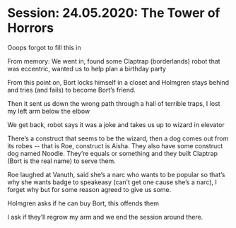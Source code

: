 # Session: 24.05.2020: The Tower of Horrors

Ooops forgot to fill this in

From memory: We went in, found some Claptrap (borderlands) robot that was eccentric, wanted us to help plan a birthday party

From this point on, Bort locks himself in a closet and Holmgren stays behind and tries (and fails) to become Bort’s friend.

Then it sent us down the wrong path through a hall of terrible traps, I lost my left arm below the elbow

We get back, robot says it was a joke and takes us up to wizard in elevator

There’s a construct that seems to be the wizard, then a dog comes out from its robes -- that is Roe, construct is Aisha. They also have some construct dog named Noodle. They’re equals or something and they built Claptrap (Bort is the real name) to serve them.

Roe laughed at Vanuth, said she’s a narc who wants to be popular so that’s why she wants badge to speakeasy (can’t get one cause she’s a narc), I forget why but for some reason agreed to give us some.

Holmgren asks if he can buy Bort, this offends them

I ask if they’ll regrow my arm and we end the session around there.
